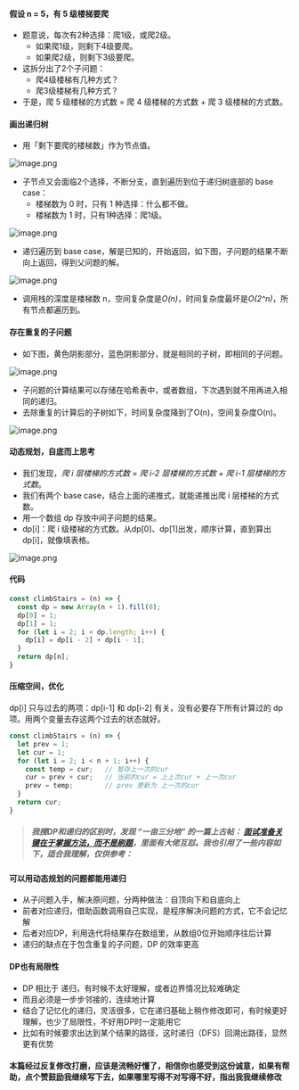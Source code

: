 #### 假设 n = 5，有 5 级楼梯要爬
- 题意说，每次有2种选择：爬1级，或爬2级。
  - 如果爬1级，则剩下4级要爬。
  - 如果爬2级，则剩下3级要爬。
- 这拆分出了2个子问题：
  - 爬4级楼梯有几种方式？
  - 爬3级楼梯有几种方式？
- 于是，爬 5 级楼梯的方式数 = 爬 4 级楼梯的方式数 + 爬 3 级楼梯的方式数。
#### 画出递归树
- 用「剩下要爬的楼梯数」作为节点值。

![image.png](https://pic.leetcode-cn.com/71299a4f6073fc57a5ad9a58f359f65b6036792974cf984c114f3e795b81d0ac-image.png)

- 子节点又会面临2个选择，不断分支，直到遍历到位于递归树底部的 base case：
  - 楼梯数为 0 时，只有 1 种选择：什么都不做。
  - 楼梯数为 1 时，只有1种选择：爬1级。

![image.png](https://pic.leetcode-cn.com/3b94631946f5d66def53d3e0d83d688b1f974e48a4e373ff35411051e5b7a2ae-image.png)

- 递归遍历到 base case，解是已知的，开始返回，如下图，子问题的结果不断向上返回，得到父问题的解。

![image.png](https://pic.leetcode-cn.com/6486420fe6a2d3c7d747f2d79593972a4d09f35562382bafd151a556f2771b31-image.png)
- 调用栈的深度是楼梯数 n，空间复杂度是*O(n)*，时间复杂度最坏是*O(2^n)*，所有节点都遍历到。
#### 存在重复的子问题
- 如下图，黄色阴影部分，蓝色阴影部分，就是相同的子树，即相同的子问题。

![image.png](https://pic.leetcode-cn.com/1656fbbbb9f8cb9230ffcbd6bfd34b7beb5d29f7cbee495056b4c0a90f81735f-image.png)

- 子问题的计算结果可以存储在哈希表中，或者数组，下次遇到就不用再进入相同的递归。
- 去除重复的计算后的子树如下，时间复杂度降到了O(n)，空间复杂度O(n)。

![image.png](https://pic.leetcode-cn.com/233388864ab96549ba7b60cdb73237f4881cdc07e9a7ac886dc5f95609ab8efc-image.png)
#### 动态规划，自底而上思考
- 我们发现，*爬 i 层楼梯的方式数 =  爬 i-2 层楼梯的方式数 + 爬 i-1 层楼梯的方式数*。
- 我们有两个 base case，结合上面的递推式，就能递推出爬 i 层楼梯的方式数。
- 用一个数组 dp 存放中间子问题的结果。
- dp[i]：爬 i 级楼梯的方式数。从dp[0]、dp[1]出发，顺序计算，直到算出 dp[i]，就像填表格。

![image.png](https://pic.leetcode-cn.com/e60b159161ba4a32967a087fb1fc5b25356fc506f2eff197b19deb34e9053653-image.png)
#### 代码
```javascript
const climbStairs = (n) => {
  const dp = new Array(n + 1).fill(0);
  dp[0] = 1;
  dp[1] = 1;
  for (let i = 2; i < dp.length; i++) {
    dp[i] = dp[i - 2] + dp[i - 1];
  }
  return dp[n];
}
```
#### 压缩空间，优化
dp[i] 只与过去的两项：dp[i-1] 和  dp[i-2] 有关，没有必要存下所有计算过的 dp 项。用两个变量去存这两个过去的状态就好。
```js 
const climbStairs = (n) => {
  let prev = 1;
  let cur = 1;
  for (let i = 2; i < n + 1; i++) {
    const temp = cur;   // 暂存上一次的cur
    cur = prev + cur;   // 当前的cur = 上上次cur + 上一次cur
    prev = temp;        // prev 更新为 上一次的cur
  }
  return cur;
}
```
####
> ##### 我搜DP和递归的区别时，发现 “一亩三分地” 的一篇上古帖： [面试准备关键在于掌握方法，而不是刷题](https://www.1point3acres.com/bbs/thread-130162-1-1.html)，里面有大佬互怼。我也引用了一些内容如下，适合我理解，仅供参考：
#### 可以用动态规划的问题都能用递归
- 从子问题入手，解决原问题，分两种做法：自顶向下和自底向上
- 前者对应递归，借助函数调用自己实现，是程序解决问题的方式，它不会记忆解
- 后者对应DP，利用迭代将结果存在数组里，从数组0位开始顺序往后计算
- 递归的缺点在于包含重复的子问题，DP 的效率更高
#### DP也有局限性
- DP 相比于 递归，有时候不太好理解，或者边界情况比较难确定
- 而且必须是一步步邻接的，连续地计算
- 结合了记忆化的递归，灵活很多，它在递归基础上稍作修改即可，有时候更好理解，也少了局限性，不好用DP时一定能用它
- 比如有时候要求出达到某个结果的路径，这时递归（DFS）回溯出路径，显然更有优势

#### 本篇经过反复修改打磨，应该是流畅好懂了，相信你也感受到这份诚意，如果有帮助，点个赞鼓励我继续写下去，如果哪里写得不对写得不好，指出我我继续修改
